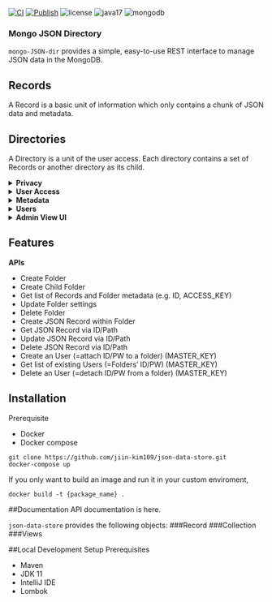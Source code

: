 [![CI](https://github.com/jiin-kim109/mongo-JSON-directory/actions/workflows/github_ci.yml/badge.svg)](https://github.com/jiin-kim109/mongo-JSON-directory/actions/workflows/github_ci.yml)
[![Publish](https://github.com/jiin-kim109/mongo-JSON-directory/actions/workflows/publish.yml/badge.svg)](https://github.com/jiin-kim109/mongo-JSON-directory/actions/workflows/publish.yml)
![license](https://img.shields.io/badge/License-MIT-blue)
![java17](https://img.shields.io/badge/Java-17-brightgreen)
![mongodb](https://img.shields.io/badge/MongoDB-v6.0-brightgreen) 

### Mongo JSON Directory
```mongo-JSON-dir``` provides a simple, easy-to-use REST interface to manage JSON data in the MongoDB. 

## Records ##
A Record is a basic unit of information which only contains a chunk of JSON data and metadata.

## Directories ##
A Directory is a unit of the user access. Each directory contains a set of Records or another directory as its child.
<details>
<summary><b>Privacy</b></summary>
All folders are private and require ACCESS_KEY or MASTER_KEY to grant access. <br/>
Parent folder’s ACCESS_KEY also grants access to its child folders.
</details>
<details>
<summary><b>User Access</b></summary>
ID or Path based accessor <br/>
Direct Access → Base_URL/f/<Folder_ID> or Base_URL/r/<Record_ID>   <br/>
Path Access → Parent_Folder/Child_Folder/…/Record_Name
</details>
<details>
<summary><b>Metadata</b></summary>
record id prefix      <br/>
hide/show folder or record metadata
</details>
<details>
<summary><b>Users</b></summary>
Admin and user accounts are used for browsing Admin View UI. <br/>
Each User is attached to a folder. That means each User is granted an ACCESS_KEY but multiple Folders in the same level cannot be granted.
</details>
<details>
<summary><b>Admin View UI</b></summary>
Logging in with different accounts show different root Dir start
</details>

## Features ##
**APIs**
- Create Folder
- Create Child Folder
- Get list of Records and Folder metadata (e.g. ID, ACCESS_KEY)
- Update Folder settings
- Delete Folder
- Create JSON Record within Folder
- Get JSON Record via ID/Path
- Update JSON Record via ID/Path
- Delete JSON Record via ID/Path
- Create an User (=attach ID/PW to a folder) (MASTER_KEY)
- Get list of existing Users (=Folders’ ID/PW) (MASTER_KEY)
- Delete an User (=detach ID/PW from a folder) (MASTER_KEY)


## Installation
Prerequisite
* Docker
* Docker compose
```
git clone https://github.com/jiin-kim109/json-data-store.git
docker-compose up
```
If you only want to build an image and run it in your custom enviroment,
```
docker build -t {package_name} .
```

##Documentation
API documentation is here.  
  
```json-data-store``` provides the following objects:
###Record
###Collection
###Views

##Local Development Setup
Prerequisites
* Maven
* JDK 11
* IntelliJ IDE
* Lombok
